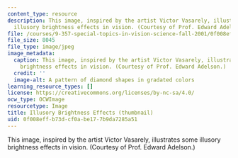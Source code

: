 ```yaml
---
content_type: resource
description: This image, inspired by the artist Victor Vasarely, illustrates some
  illusory brightness effects in vision. (Courtesy of Prof. Edward Adelson.)
file: /courses/9-357-special-topics-in-vision-science-fall-2001/0f008effb73dcf0abe177b9da7285a51_9-357f01-th.jpg
file_size: 8045
file_type: image/jpeg
image_metadata:
  caption: This image, inspired by the artist Victor Vasarely, illustrates some illusory
    brightness effects in vision. (Courtesy of Prof. Edward Adelson.)
  credit: ''
  image-alt: A pattern of diamond shapes in gradated colors
learning_resource_types: []
license: https://creativecommons.org/licenses/by-nc-sa/4.0/
ocw_type: OCWImage
resourcetype: Image
title: Illusory Brightness Effects (thumbnail)
uid: 0f008eff-b73d-cf0a-be17-7b9da7285a51
---
```

This image, inspired by the artist Victor Vasarely, illustrates some illusory brightness effects in vision. (Courtesy of Prof. Edward Adelson.)